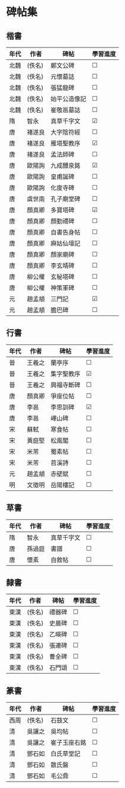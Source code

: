 # 碑帖集

## 楷書

| 年代 | 作者   | 碑帖         | 學習進度 |
| ---- | ------ | ------------ | -------- |
| 北魏 | (佚名) | 鄭文公碑     | &#9744;  |
| 北魏 | (佚名) | 元懷墓誌     | &#9744;  |
| 北魏 | (佚名) | 張猛龍碑     | &#9744;  |
| 北魏 | (佚名) | 始平公造像記 | &#9744;  |
| 北魏 | (佚名) | 崔敬邕墓誌   | &#9744;  |
| 隋   | 智永   | 真草千字文   | &#9745;  |
| 唐   | 褚遂良 | 大字陰符經   | &#9744;  |
| 唐   | 褚遂良 | 雁塔聖教序   | &#9745;  |
| 唐   | 褚遂良 | 孟法師碑     | &#9744;  |
| 唐   | 歐陽詢 | 九成醴泉銘   | &#9745;  |
| 唐   | 歐陽詢 | 皇甫誕碑     | &#9744;  |
| 唐   | 歐陽詢 | 化度寺碑     | &#9744;  |
| 唐   | 虞世南 | 孔子廟堂碑   | &#9744;  |
| 唐   | 顏真卿 | 多寶塔碑     | &#9745;  |
| 唐   | 顏真卿 | 顏勤禮碑     | &#9744;  |
| 唐   | 顏真卿 | 自書告身帖   | &#9744;  |
| 唐   | 顏真卿 | 麻姑仙壇記   | &#9744;  |
| 唐   | 顏真卿 | 顏家廟碑     | &#9744;  |
| 唐   | 顏真卿 | 李玄靖碑     | &#9744;  |
| 唐   | 柳公權 | 玄秘塔碑     | &#9744;  |
| 唐   | 柳公權 | 神策軍碑     | &#9744;  |
| 元   | 趙孟頫 | 三門記       | &#9745;  |
| 元   | 趙孟頫 | 膽巴碑       | &#9744;  |

## 行書

| 年代 | 作者   | 碑帖       | 學習進度 |
| ---- | ------ | ---------- | -------- |
| 晉   | 王羲之 | 蘭亭序     | &#9744;  |
| 晉   | 王羲之 | 集字聖教序 | &#9745;  |
| 晉   | 王羲之 | 興福寺斷碑 | &#9744;  |
| 唐   | 顏真卿 | 爭座位帖   | &#9744;  |
| 唐   | 李邕   | 李思訓碑   | &#9745;  |
| 唐   | 李邕   | 嶧山碑     | &#9744;  |
| 宋   | 蘇軾   | 寒食帖     | &#9744;  |
| 宋   | 黃庭堅 | 松風閣     | &#9744;  |
| 宋   | 米芾   | 蜀素帖     | &#9744;  |
| 宋   | 米芾   | 苕溪詩     | &#9744;  |
| 元   | 趙孟頫 | 赤壁賦     | &#9744;  |
| 明   | 文徵明 | 岳陽樓記   | &#9744;  |

## 草書
| 年代 | 作者   | 碑帖       | 學習進度 |
| ---- | ------ | ---------- | -------- |
| 隋   | 智永   | 真草千字文 | &#9744;  |
| 唐   | 孫過庭 | 書譜       | &#9744;  |
| 唐   | 懷素   | 自敘帖     | &#9744;  |

## 隸書
| 年代 | 作者   | 碑帖   | 學習進度 |
| ---- | ------ | ------ | -------- |
| 東漢 | (佚名) | 禮器碑 | &#9744;  |
| 東漢 | (佚名) | 史晨碑 | &#9744;  |
| 東漢 | (佚名) | 乙暎碑 | &#9744;  |
| 東漢 | (佚名) | 張遷碑 | &#9744;  |
| 東漢 | (佚名) | 曹全碑 | &#9744;  |
| 東漢 | (佚名) | 石門頌 | &#9744;  |

## 篆書
| 年代 | 作者   | 碑帖         | 學習進度 |
| ---- | ------ | ------------ | -------- |
| 西周 | (佚名) | 石鼓文       | &#9744;  |
| 清   | 吳讓之 | 吳均帖       | &#9744;  |
| 清   | 吳讓之 | 崔子玉座右銘 | &#9744;  |
| 清   | 鄧石如 | 白氏草堂記   | &#9744;  |
| 清   | 鄧石如 | 散氏盤       | &#9744;  |
| 清   | 鄧石如 | 毛公鼎       | &#9744;  |